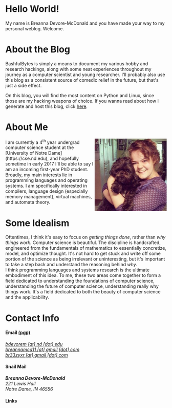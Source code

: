 # Hello World!
My name is Breanna Devore-McDonald and you have made your way
to my personal weblog. Welcome.   

# About the Blog
BashfulBytes is simply a means to document my various hobby and research hackings, 
along with some neat experiences throughout my journey as a computer scientist and
young researcher. I'll probably also use this blog 
as a consistent source of comedic relief in the future, but that's just a side 
effect.  
  
On this blog, you will find 
the most content on Python and Linux, since those are my hacking 
weapons of choice. If you wanna read about how I generate and host this blog, click 
[here](http://bashfulbytes.com/posts/staticsitegenerator3.html).  

 
# About Me
<img class="img-circle" style="float: right;" src="/static/teek.jpg" width="225">
I am currently a 4<sup>th</sup> year undergrad computer 
science student at
the [University of Notre Dame](https://cse.nd.edu), and 
hopefully sometime in early 2017 I'll be able to say I am
an incoming first-year PhD student.
Broadly, my main interests lie in programming languages and operating
systems. I am specifically interested in compilers, language design
(especially memory management), 
virtual machines, and automata theory.  
  
# Some Idealism
Oftentimes, I think it's easy to 
focus on _getting things done_, rather than _why things work_. 
Computer science is beautiful. The discipline is handcrafted, 
engineered from the fundamentals of mathematics to essentially
concretize, model, and optimize thought. It's not hard to get stuck
and write off some portion of the science as being irrelevant 
or uninteresting, but it's important to take a step back and 
understand the reasoning behind *why*.  
I think programming languages
and systems research is the ultimate embodiment of this idea.
To me, these two areas come together to form a 
field dedicated to understanding the foundations of computer science, 
understanding the future of computer science, understanding really 
why things work. It's a field dedicated to both the beauty of 
computer science and the applicability.

# Contact Info

<div class="row featurette">
  <div class="col-md-5 text-left">
   <h4>Email <a href="/publickey.asc">(pgp)</a></h4>
   <address>
    <a href="mailto:bdevorem@nd.edu"> bdevorem [at] nd [dot] edu</a><br>
    <a href="mailto:breannamcd11@gmail.com"> breannamcd11 [at] gmail [dot] com</a><br>
    <a href="mailto:br33zyxr@gmail.com"> br33zyxr [at] gmail [dot] com</a><br>
   </address>
 </div>
 <div class="col-md-4 text-left">
  <h4>Snail Mail</h4>
   <address>
    <strong>Breanna Devore-McDonald</strong><br>
    221 Lewis Hall<br>
    Notre Dame, IN 46556<br>
   </address>
  </div> 
 <div class="col-md-3 text-left">
  <h4>Links</h4>
   <a href="https://github.com/bdevorem"><i class="fa fa-github fa-2x"></i></a>
   <a href="https://bitbucket.org/bdevorem"><i class="fa fa-bitbucket fa-2x"></i></a>
   <a href="https://gitlab.com/bdevorem"><i class="fa fa-gitlab fa-2x"></i></a>
   <a href="https://www.linkedin.com/in/bdevorem"><i class="fa fa-linkedin-square fa-2x"></i></a>
 </div>
</div>
  
  




